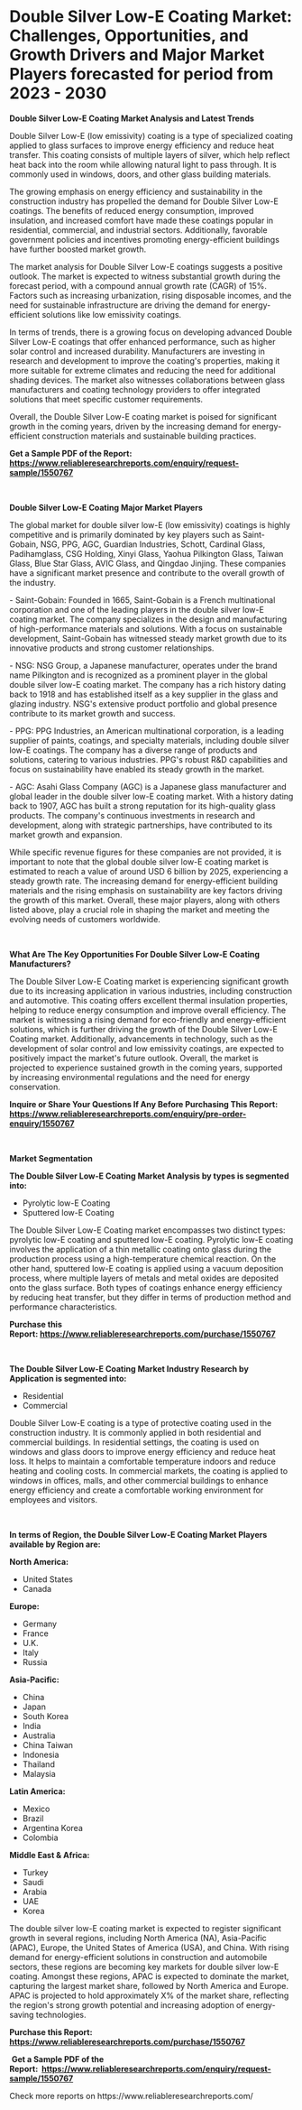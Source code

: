 <p><h1>Double Silver Low-E Coating Market: Challenges, Opportunities, and Growth Drivers and Major Market Players forecasted for period from 2023 - 2030</h1></p><p><strong>Double Silver Low-E Coating Market Analysis and Latest Trends</strong></p>
<p><p>Double Silver Low-E (low emissivity) coating is a type of specialized coating applied to glass surfaces to improve energy efficiency and reduce heat transfer. This coating consists of multiple layers of silver, which help reflect heat back into the room while allowing natural light to pass through. It is commonly used in windows, doors, and other glass building materials.</p><p>The growing emphasis on energy efficiency and sustainability in the construction industry has propelled the demand for Double Silver Low-E coatings. The benefits of reduced energy consumption, improved insulation, and increased comfort have made these coatings popular in residential, commercial, and industrial sectors. Additionally, favorable government policies and incentives promoting energy-efficient buildings have further boosted market growth.</p><p>The market analysis for Double Silver Low-E coatings suggests a positive outlook. The market is expected to witness substantial growth during the forecast period, with a compound annual growth rate (CAGR) of 15%. Factors such as increasing urbanization, rising disposable incomes, and the need for sustainable infrastructure are driving the demand for energy-efficient solutions like low emissivity coatings. </p><p>In terms of trends, there is a growing focus on developing advanced Double Silver Low-E coatings that offer enhanced performance, such as higher solar control and increased durability. Manufacturers are investing in research and development to improve the coating's properties, making it more suitable for extreme climates and reducing the need for additional shading devices. The market also witnesses collaborations between glass manufacturers and coating technology providers to offer integrated solutions that meet specific customer requirements.</p><p>Overall, the Double Silver Low-E coating market is poised for significant growth in the coming years, driven by the increasing demand for energy-efficient construction materials and sustainable building practices.</p></p>
<p><strong>Get a Sample PDF of the Report:&nbsp; <a href="https://www.reliableresearchreports.com/enquiry/request-sample/1550767">https://www.reliableresearchreports.com/enquiry/request-sample/1550767</a></strong></p>
<p>&nbsp;</p>
<p><strong>Double Silver Low-E Coating Major Market Players</strong></p>
<p><p>The global market for double silver low-E (low emissivity) coatings is highly competitive and is primarily dominated by key players such as Saint-Gobain, NSG, PPG, AGC, Guardian Industries, Schott, Cardinal Glass, Padihamglass, CSG Holding, Xinyi Glass, Yaohua Pilkington Glass, Taiwan Glass, Blue Star Glass, AVIC Glass, and Qingdao Jinjing. These companies have a significant market presence and contribute to the overall growth of the industry.</p><p>- Saint-Gobain: Founded in 1665, Saint-Gobain is a French multinational corporation and one of the leading players in the double silver low-E coating market. The company specializes in the design and manufacturing of high-performance materials and solutions. With a focus on sustainable development, Saint-Gobain has witnessed steady market growth due to its innovative products and strong customer relationships.</p><p>- NSG: NSG Group, a Japanese manufacturer, operates under the brand name Pilkington and is recognized as a prominent player in the global double silver low-E coating market. The company has a rich history dating back to 1918 and has established itself as a key supplier in the glass and glazing industry. NSG's extensive product portfolio and global presence contribute to its market growth and success.</p><p>- PPG: PPG Industries, an American multinational corporation, is a leading supplier of paints, coatings, and specialty materials, including double silver low-E coatings. The company has a diverse range of products and solutions, catering to various industries. PPG's robust R&D capabilities and focus on sustainability have enabled its steady growth in the market.</p><p>- AGC: Asahi Glass Company (AGC) is a Japanese glass manufacturer and global leader in the double silver low-E coating market. With a history dating back to 1907, AGC has built a strong reputation for its high-quality glass products. The company's continuous investments in research and development, along with strategic partnerships, have contributed to its market growth and expansion.</p><p>While specific revenue figures for these companies are not provided, it is important to note that the global double silver low-E coating market is estimated to reach a value of around USD 6 billion by 2025, experiencing a steady growth rate. The increasing demand for energy-efficient building materials and the rising emphasis on sustainability are key factors driving the growth of this market. Overall, these major players, along with others listed above, play a crucial role in shaping the market and meeting the evolving needs of customers worldwide.</p></p>
<p>&nbsp;</p>
<p><strong>What Are The Key Opportunities For Double Silver Low-E Coating Manufacturers?</strong></p>
<p><p>The Double Silver Low-E Coating market is experiencing significant growth due to its increasing application in various industries, including construction and automotive. This coating offers excellent thermal insulation properties, helping to reduce energy consumption and improve overall efficiency. The market is witnessing a rising demand for eco-friendly and energy-efficient solutions, which is further driving the growth of the Double Silver Low-E Coating market. Additionally, advancements in technology, such as the development of solar control and low emissivity coatings, are expected to positively impact the market's future outlook. Overall, the market is projected to experience sustained growth in the coming years, supported by increasing environmental regulations and the need for energy conservation.</p></p>
<p><strong>Inquire or Share Your Questions If Any Before Purchasing This Report: <a href="https://www.reliableresearchreports.com/enquiry/pre-order-enquiry/1550767">https://www.reliableresearchreports.com/enquiry/pre-order-enquiry/1550767</a></strong></p>
<p>&nbsp;</p>
<p><strong>Market Segmentation</strong></p>
<p><strong>The Double Silver Low-E Coating Market Analysis by types is segmented into:</strong></p>
<p><ul><li>Pyrolytic low-E Coating</li><li>Sputtered low-E Coating</li></ul></p>
<p><p>The Double Silver Low-E Coating market encompasses two distinct types: pyrolytic low-E coating and sputtered low-E coating. Pyrolytic low-E coating involves the application of a thin metallic coating onto glass during the production process using a high-temperature chemical reaction. On the other hand, sputtered low-E coating is applied using a vacuum deposition process, where multiple layers of metals and metal oxides are deposited onto the glass surface. Both types of coatings enhance energy efficiency by reducing heat transfer, but they differ in terms of production method and performance characteristics.</p></p>
<p><strong>Purchase this Report:&nbsp;<a href="https://www.reliableresearchreports.com/purchase/1550767">https://www.reliableresearchreports.com/purchase/1550767</a></strong></p>
<p>&nbsp;</p>
<p><strong>The Double Silver Low-E Coating Market Industry Research by Application is segmented into:</strong></p>
<p><ul><li>Residential</li><li>Commercial</li></ul></p>
<p><p>Double Silver Low-E coating is a type of protective coating used in the construction industry. It is commonly applied in both residential and commercial buildings. In residential settings, the coating is used on windows and glass doors to improve energy efficiency and reduce heat loss. It helps to maintain a comfortable temperature indoors and reduce heating and cooling costs. In commercial markets, the coating is applied to windows in offices, malls, and other commercial buildings to enhance energy efficiency and create a comfortable working environment for employees and visitors.</p></p>
<p>&nbsp;</p>
<p><strong>In terms of Region, the Double Silver Low-E Coating Market Players available by Region are:</strong></p>
<p>
    <p> <strong> North America: </strong>
        <ul>
            <li>United States</li>
            <li>Canada</li>
        </ul>
        </p> 
    <p> <strong> Europe: </strong>
        <ul>
            <li>Germany</li>
            <li>France</li>
            <li>U.K.</li>
            <li>Italy</li>
            <li>Russia</li>
        </ul>
        </p> 
    <p> <strong> Asia-Pacific: </strong>
        <ul>
            <li>China</li>
            <li>Japan</li>
            <li>South Korea</li>
            <li>India</li>
            <li>Australia</li>
            <li>China Taiwan</li>
            <li>Indonesia</li>
            <li>Thailand</li>
            <li>Malaysia</li>
        </ul>
        </p> 
    <p> <strong> Latin America: </strong>
        <ul>
            <li>Mexico</li>
            <li>Brazil</li>
            <li>Argentina Korea</li>
            <li>Colombia</li>
        </ul>
        </p> 
    <p> <strong> Middle East & Africa: </strong>
        <ul>
            <li>Turkey</li>
            <li>Saudi</li>
            <li>Arabia</li>
            <li>UAE</li>
            <li>Korea</li>
        </ul>
    </p>
    </p>
<p><p>The double silver low-E coating market is expected to register significant growth in several regions, including North America (NA), Asia-Pacific (APAC), Europe, the United States of America (USA), and China. With rising demand for energy-efficient solutions in construction and automobile sectors, these regions are becoming key markets for double silver low-E coating. Amongst these regions, APAC is expected to dominate the market, capturing the largest market share, followed by North America and Europe. APAC is projected to hold approximately X% of the market share, reflecting the region's strong growth potential and increasing adoption of energy-saving technologies.</p></p>
<p><strong>Purchase this Report: <a href="https://www.reliableresearchreports.com/purchase/1550767">https://www.reliableresearchreports.com/purchase/1550767</a></strong></p>
<p>&nbsp;<strong>Get a Sample PDF of the Report:&nbsp;&nbsp;<a href="https://www.reliableresearchreports.com/enquiry/request-sample/1550767">https://www.reliableresearchreports.com/enquiry/request-sample/1550767</a></strong></p>
<p><strong></strong></p>
<p>Check more reports on https://www.reliableresearchreports.com/</p>